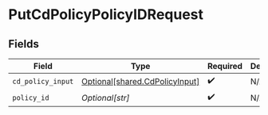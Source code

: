 # PutCdPolicyPolicyIDRequest


## Fields

| Field                                                                      | Type                                                                       | Required                                                                   | Description                                                                |
| -------------------------------------------------------------------------- | -------------------------------------------------------------------------- | -------------------------------------------------------------------------- | -------------------------------------------------------------------------- |
| `cd_policy_input`                                                          | [Optional[shared.CdPolicyInput]](undefined/models/shared/cdpolicyinput.md) | :heavy_check_mark:                                                         | N/A                                                                        |
| `policy_id`                                                                | *Optional[str]*                                                            | :heavy_check_mark:                                                         | N/A                                                                        |